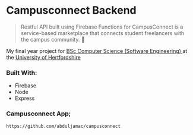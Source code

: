 # Campusconnect Backend 

> Restful API built using Firebase Functions for CampusConnect is a service-based marketplace that connects student freelancers with the campus community. 💸 

My final year project for [BSc Computer Science (Software Engineering) ](https://www.herts.ac.uk/courses/computer-science-software-engineering3) at the [University of Hertfordshire ](https://www.herts.ac.uk/)

### Built With:
- Firebase
- Node
- Express

### Campusconnect App;
```
https://github.com/abduljamac/campusconnect
```